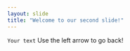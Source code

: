 ```yaml
---
layout: slide
title: "Welcome to our second slide!"
---
```

`Your text` 
Use the left arrow to go back!
